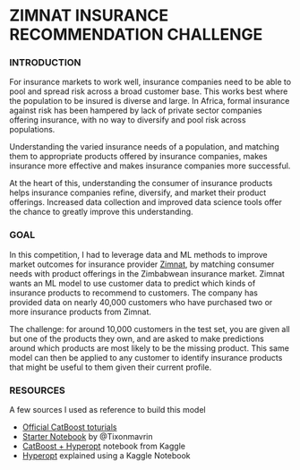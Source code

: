 # ZIMNAT INSURANCE RECOMMENDATION CHALLENGE

### INTRODUCTION

For insurance markets to work well, insurance companies need to be able to pool and spread risk across a broad customer base. This works best where the population to be insured is diverse and large. In Africa, formal insurance against risk has been hampered by lack of private sector companies offering insurance, with no way to diversify and pool risk across populations.

Understanding the varied insurance needs of a population, and matching them to appropriate products offered by insurance companies, makes insurance more effective and makes insurance companies more successful.

At the heart of this, understanding the consumer of insurance products helps insurance companies refine, diversify, and market their product offerings. Increased data collection and improved data science tools offer the chance to greatly improve this understanding.

### GOAL

In this competition, I had to leverage data and ML methods to improve market outcomes for insurance provider [Zimnat](https://www.zimnat.co.zw/), by matching consumer needs with product offerings in the Zimbabwean insurance market. Zimnat wants an ML model to use customer data to predict which kinds of insurance products to recommend to customers. The company has provided data on nearly 40,000 customers who have purchased two or more insurance products from Zimnat.

The challenge: for around 10,000 customers in the test set, you are given all but one of the products they own, and are asked to make predictions around which products are most likely to be the missing product. This same model can then be applied to any customer to identify insurance products that might be useful to them given their current profile.

### RESOURCES 
A few sources I used as reference to build this model

- [Official CatBoost toturials](https://github.com/catboost/tutorials)
- [Starter Notebook](https://github.com/Tixonmavrin/Zindi-Zimnat-Insurance-Recommendation-Challenge) by @Tixonmavrin
- [CatBoost + Hyperopt](https://www.kaggle.com/redroy44/catboost-hyperopt) notebook from Kaggle
- [Hyperopt](https://www.kaggle.com/donkeys/exploring-hyperopt-parameter-tuning) explained using a Kaggle Notebook
